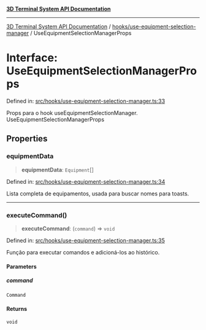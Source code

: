 [**3D Terminal System API Documentation**](../../../README.md)

***

[3D Terminal System API Documentation](../../../README.md) / [hooks/use-equipment-selection-manager](../README.md) / UseEquipmentSelectionManagerProps

# Interface: UseEquipmentSelectionManagerProps

Defined in: [src/hooks/use-equipment-selection-manager.ts:33](https://github.com/Dicommunitas/ThreeJS_Terminal_3D2/blob/52232744018ed621d550262a267cac5a8cb3ae25/src/hooks/use-equipment-selection-manager.ts#L33)

Props para o hook useEquipmentSelectionManager.
 UseEquipmentSelectionManagerProps

## Properties

### equipmentData

> **equipmentData**: `Equipment`[]

Defined in: [src/hooks/use-equipment-selection-manager.ts:34](https://github.com/Dicommunitas/ThreeJS_Terminal_3D2/blob/52232744018ed621d550262a267cac5a8cb3ae25/src/hooks/use-equipment-selection-manager.ts#L34)

Lista completa de equipamentos, usada para buscar nomes para toasts.

***

### executeCommand()

> **executeCommand**: (`command`) => `void`

Defined in: [src/hooks/use-equipment-selection-manager.ts:35](https://github.com/Dicommunitas/ThreeJS_Terminal_3D2/blob/52232744018ed621d550262a267cac5a8cb3ae25/src/hooks/use-equipment-selection-manager.ts#L35)

Função para executar comandos e adicioná-los ao histórico.

#### Parameters

##### command

`Command`

#### Returns

`void`
